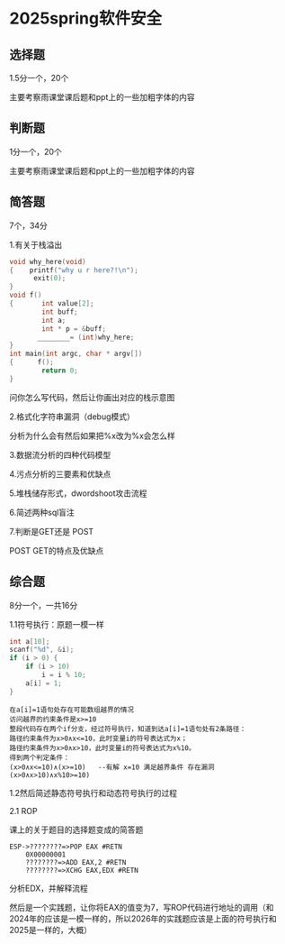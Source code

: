# 2025spring软件安全

## 选择题

1.5分一个，20个

主要考察雨课堂课后题和ppt上的一些加粗字体的内容



## 判断题 

1分一个，20个

主要考察雨课堂课后题和ppt上的一些加粗字体的内容

## 简答题 

7个，34分

1.有关于栈溢出

```c++
void why_here(void)
{    printf("why u r here?!\n"); 
      exit(0); 
}
void f()
{       int value[2];
        int buff; 
 		int a;
 	    int * p = &buff; 
       ________= (int)why_here;
} 
int main(int argc, char * argv[])
{      f();
        return 0;
}
```

问你怎么写代码，然后让你画出对应的栈示意图



2.格式化字符串漏洞（debug模式）

分析为什么会有然后如果把%x改为%x会怎么样



3.数据流分析的四种代码模型



4.污点分析的三要素和优缺点



5.堆栈储存形式，dwordshoot攻击流程



6.简述两种sql盲注



7.判断是GET还是 POST

POST GET的特点及优缺点



## 综合题

8分一个，一共16分

1.1符号执行：原题一模一样

```c++
int a[10];
scanf("%d", &i);
if (i > 0) {
    if (i > 10)
        i = i % 10;
    a[i] = 1;
}

```

```
在a[i]=1语句处存在可能数组越界的情况
访问越界的约束条件是x>=10 
整段代码存在两个if分支，经过符号执行，知道到达a[i]=1语句处有2条路径：
路径约束条件为x>0∧x<=10，此时变量i的符号表达式为x；
路径约束条件为x>0∧x>10，此时变量i的符号表达式为x%10。
得到两个判定条件：
(x>0∧x<=10)∧(x>=10)   --有解 x=10 满足越界条件 存在漏洞
(x>0∧x>10)∧x%10>=10)
```

1.2然后简述静态符号执行和动态符号执行的过程



2.1 ROP    

课上的关于题目的选择题变成的简答题

```
ESP->????????=>POP EAX #RETN
	0X00000001
	????????=>ADD EAX,2 #RETN
	????????=>XCHG EAX,EDX #RETN
```

分析EDX，并解释流程

然后是一个实践题，让你将EAX的值变为7，写ROP代码进行地址的调用（和2024年的应该是一模一样的，所以2026年的实践题应该是上面的符号执行和2025是一样的，大概）
